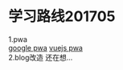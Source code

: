 # 学习路线201705
1.pwa  
[google pwa](https://codelabs.developers.google.com/codelabs/your-first-pwapp)
[vuejs pwa](https://github.com/vuejs-templates/pwa)  
2.blog改造
还在想...


